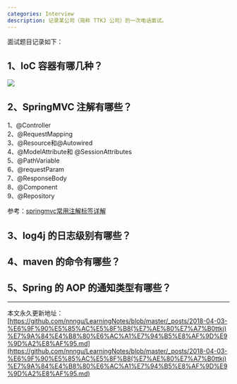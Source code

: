 ```yaml
---
categories: Interview
description: 记录某公司（简称 TTKJ 公司）的一次电话面试。
---
```


面试题目记录如下：

## 1、IoC 容器有哪几种？

![][1]

## 2、SpringMVC 注解有哪些？

1、@Controller  
2、@RequestMapping  
3、@Resource和@Autowired  
4、@ModelAttribute和 @SessionAttributes  
5、@PathVariable  
6、@requestParam  
7、@ResponseBody  
8、@Component  
9、@Repository    

参考：[springmvc常用注解标签详解](http://www.cnblogs.com/leskang/p/5445698.html)  

## 3、log4j 的日志级别有哪些？



## 4、maven 的命令有哪些？



## 5、Spring 的 AOP 的通知类型有哪些？


















---

本文永久更新地址：[https://github.com/nnngu/LearningNotes/blob/master/_posts/2018-04-03-%E6%9F%90%E5%85%AC%E5%8F%B8(%E7%AE%80%E7%A7%B0ttkj)%E7%9A%84%E4%B8%80%E6%AC%A1%E7%94%B5%E8%AF%9D%E9%9D%A2%E8%AF%95.md](https://github.com/nnngu/LearningNotes/blob/master/_posts/2018-04-03-%E6%9F%90%E5%85%AC%E5%8F%B8(%E7%AE%80%E7%A7%B0ttkj)%E7%9A%84%E4%B8%80%E6%AC%A1%E7%94%B5%E8%AF%9D%E9%9D%A2%E8%AF%95.md)


  [1]: https://www.github.com/nnngu/FigureBed/raw/master/2018/4/3/1522760091276.jpg